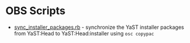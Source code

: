 OBS Scripts
===========

- [sync_installer_packages.rb](sync_installer_packages.rb) - synchronize the
  YaST installer packages from YaST:Head to YaST:Head:installer using
  `osc copypac`
